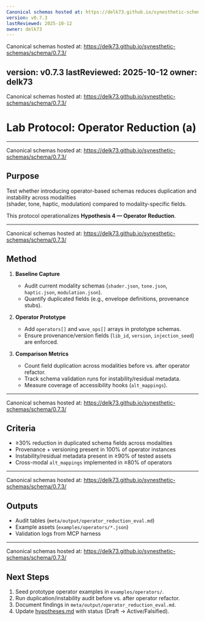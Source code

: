 ```yaml
---
Canonical schemas hosted at: https://delk73.github.io/synesthetic-schemas/schema/0.7.3/
version: v0.7.3
lastReviewed: 2025-10-12
owner: delk73
---
```

Canonical schemas hosted at: https://delk73.github.io/synesthetic-schemas/schema/0.7.3/

version: v0.7.3
lastReviewed: 2025-10-12
owner: delk73
---
Canonical schemas hosted at: https://delk73.github.io/synesthetic-schemas/schema/0.7.3/

# Lab Protocol: Operator Reduction (a)

---
Canonical schemas hosted at: https://delk73.github.io/synesthetic-schemas/schema/0.7.3/

## Purpose

Test whether introducing operator-based schemas reduces duplication and instability across modalities  
(shader, tone, haptic, modulation) compared to modality-specific fields.

This protocol operationalizes **Hypothesis 4 — Operator Reduction**.

---
Canonical schemas hosted at: https://delk73.github.io/synesthetic-schemas/schema/0.7.3/

## Method

1. **Baseline Capture**  
   - Audit current modality schemas (`shader.json`, `tone.json`, `haptic.json`, `modulation.json`).  
   - Quantify duplicated fields (e.g., envelope definitions, provenance stubs).  

2. **Operator Prototype**  
   - Add `operators[]` and `wave_ops[]` arrays in prototype schemas.  
   - Ensure provenance/version fields (`lib_id`, `version`, `injection_seed`) are enforced.  

3. **Comparison Metrics**  
   - Count field duplication across modalities before vs. after operator refactor.  
   - Track schema validation runs for instability/residual metadata.  
   - Measure coverage of accessibility hooks (`alt_mappings`).  

---
Canonical schemas hosted at: https://delk73.github.io/synesthetic-schemas/schema/0.7.3/

## Criteria

- ≥30% reduction in duplicated schema fields across modalities  
- Provenance + versioning present in 100% of operator instances  
- Instability/residual metadata present in ≥90% of tested assets  
- Cross-modal `alt_mappings` implemented in ≥80% of operators  

---
Canonical schemas hosted at: https://delk73.github.io/synesthetic-schemas/schema/0.7.3/

## Outputs

- Audit tables (`meta/output/operator_reduction_eval.md`)
- Example assets (`examples/operators/*.json`)
- Validation logs from MCP harness

---
Canonical schemas hosted at: https://delk73.github.io/synesthetic-schemas/schema/0.7.3/

## Next Steps

1. Seed prototype operator examples in `examples/operators/`.
2. Run duplication/instability audit before vs. after operator refactor.
3. Document findings in `meta/output/operator_reduction_eval.md`.
4. Update [hypotheses.md](../hypotheses.md) with status (Draft → Active/Falsified).